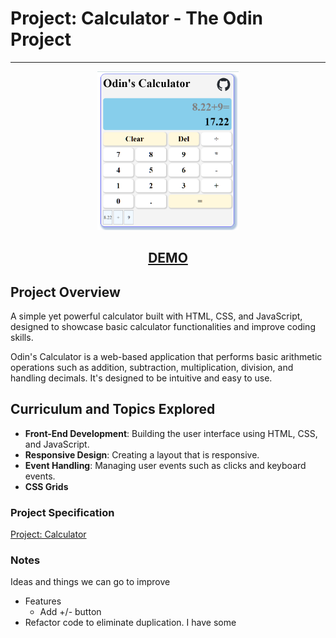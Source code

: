 # Project: Calculator - The Odin Project
<hr />

<p align="center">
  <img src="assets/screenshot1.png" alt="screenshot" width="45%"/>  
</p>
<h2 align="center">
<a href="https://lixoten.github.io/calculator-odin/">DEMO</a>
</h2> 


## Project Overview
A simple yet powerful calculator built with HTML, CSS, and JavaScript, designed to showcase basic calculator functionalities and improve coding skills.

Odin's Calculator is a web-based application that performs basic arithmetic operations such as addition, subtraction, multiplication, division, and handling decimals. It's designed to be intuitive and easy to use.

## Curriculum and Topics Explored

- **Front-End Development**: Building the user interface using HTML, CSS, and JavaScript.
- **Responsive Design**: Creating a layout that is responsive.
- **Event Handling**: Managing user events such as clicks and keyboard events.
- **CSS Grids**


### Project Specification
[Project: Calculator](https://www.theodinproject.com/lessons/foundations-calculator)



### Notes

Ideas and things we can go to improve
* Features
    * Add +/- button
* Refactor code to eliminate duplication. I have some

